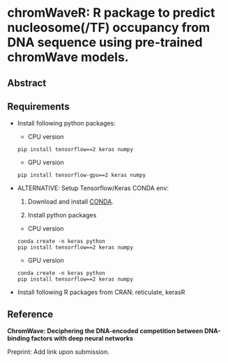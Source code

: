 # chromWaveR: R package to predict nucleosome(/TF) occupancy from DNA sequence using pre-trained chromWave models.

## Abstract 

## Requirements 

* Install following python packages:
   
    * CPU version 
    ```console 
    pip install tensorflow==2 keras numpy
    ``` 

    * GPU version 
    ```console 
    pip install tensorflow-gpu==2 keras numpy
    ``` 

* ALTERNATIVE: Setup Tensorflow/Keras CONDA env: 

    1) Download and install [CONDA](https://www.anaconda.com/distribution/).

    2) Install python packages
    
    * CPU version 
    ```console 
    conda create -n keras python
    pip install tensorflow==2 keras numpy
    ``` 

    * GPU version 
    ```console 
    conda create -n keras python
    pip install tensorflow==2 keras numpy
    ``` 


* Install following R packages from CRAN: 
reticulate, kerasR


## Reference 
**ChromWave: Deciphering the DNA-encoded competition between DNA-binding factors with deep neural networks**

Preprint: Add link upon submission.
